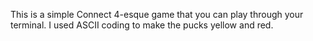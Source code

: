 This is a simple Connect 4-esque game that you can play through your terminal. I used ASCII coding to make the pucks yellow and red.
